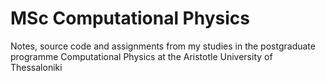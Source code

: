 # MSc Computational Physics

Notes, source code and assignments from my studies in the postgraduate programme Computational Physics at the Aristotle University of Thessaloniki